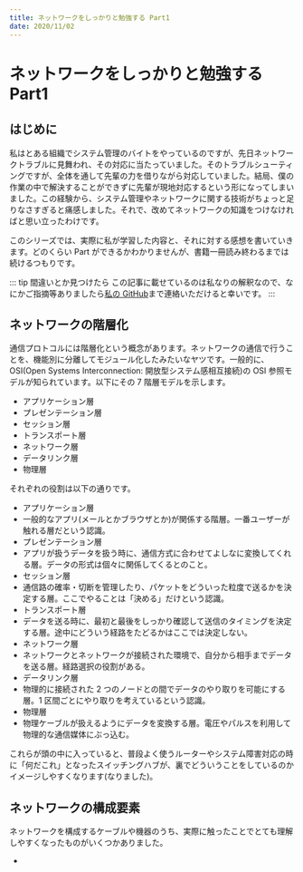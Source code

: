 ```yaml
---
title: ネットワークをしっかりと勉強する Part1
date: 2020/11/02
---
```


# ネットワークをしっかりと勉強する Part1

## はじめに

私はとある組織でシステム管理のバイトをやっているのですが、先日ネットワークトラブルに見舞われ、その対応に当たっていました。そのトラブルシューティングですが、全体を通して先輩の力を借りながら対応していました。結局、僕の作業の中で解決することができずに先輩が現地対応するという形になってしまいました。この経験から、システム管理やネットワークに関する技術がちょっと足りなさすぎると痛感しました。それで、改めてネットワークの知識をつけなければと思い立ったわけです。

このシリーズでは、実際に私が学習した内容と、それに対する感想を書いていきます。どのくらい Part ができるかわかりませんが、書籍一冊読み終わるまでは続けるつもりです。

::: tip 間違いとか見つけたら
この記事に載せているのは私なりの解釈なので、なにかご指摘等ありましたら[私の GitHub](https://github.com/o-xian999/oaxis)まで連絡いただけると幸いです。
:::

## ネットワークの階層化

通信プロトコルには階層化という概念があります。ネットワークの通信で行うことを、機能別に分離してモジュール化したみたいなヤツです。一般的に、OSI(Open Systems Interconnection: 開放型システム感相互接続)の OSI 参照モデルが知られています。以下にその 7 階層モデルを示します。

- アプリケーション層
- プレゼンテーション層
- セッション層
- トランスポート層
- ネットワーク層
- データリンク層
- 物理層

それぞれの役割は以下の通りです。

- アプリケーション層
- 一般的なアプリ(メールとかブラウザとか)が関係する階層。一番ユーザーが触れる層だという認識。
- プレゼンテーション層
- アプリが扱うデータを扱う時に、通信方式に合わせてよしなに変換してくれる層。データの形式は個々に関係してくるとのこと。
- セッション層
- 通信路の確率・切断を管理したり、パケットをどういった粒度で送るかを決定する層。ここでやることは「決める」だけという認識。
- トランスポート層
- データを送る時に、最初と最後をしっかり確認して送信のタイミングを決定する層。途中にどういう経路をたどるかはここでは決定しない。
- ネットワーク層
- ネットワークとネットワークが接続された環境で、自分から相手までデータを送る層。経路選択の役割がある。
- データリンク層
- 物理的に接続された 2 つのノードとの間でデータのやり取りを可能にする層。1 区間ごとにやり取りを考えているという認識。
- 物理層
- 物理ケーブルが扱えるようにデータを変換する層。電圧やパルスを利用して物理的な通信媒体にぶっ込む。

これらが頭の中に入っていると、普段よく使うルーターやシステム障害対応の時に「何だこれ」となったスイッチングハブが、裏でどういうことをしているのかイメージしやすくなります(なりました)。

## ネットワークの構成要素

ネットワークを構成するケーブルや機器のうち、実際に触ったことでとても理解しやすくなったものがいくつかありました。

-
